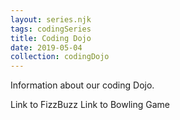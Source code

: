 ```yaml
---
layout: series.njk
tags: codingSeries
title: Coding Dojo
date: 2019-05-04
collection: codingDojo
---
```

Information about our coding Dojo.

Link to FizzBuzz
Link to Bowling Game
